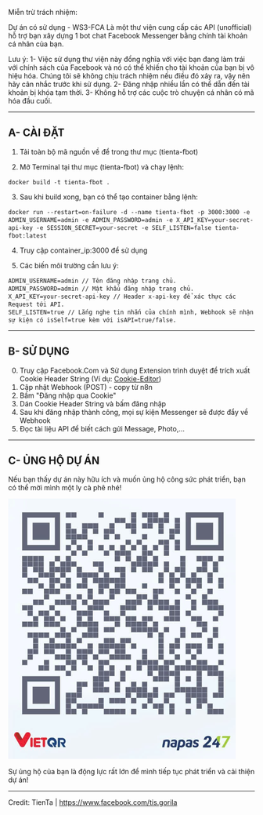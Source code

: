 Miễn trừ trách nhiệm:

Dự án có sử dụng - WS3-FCA
Là một thư viện cung cấp các API (unofficial) hỗ trợ bạn xây dựng 1 bot chat Facebook Messenger bằng chính tài khoản cá nhân của bạn.

Lưu ý:
1- Việc sử dụng thư viện này đồng nghĩa với việc bạn đang làm trái với chính sách của Facebook và nó có thể khiến cho tài khoản của bạn bị vô hiệu hóa. Chúng tôi sẽ không chịu trách nhiệm nếu điều đó xảy ra, vậy nên hãy cân nhắc trước khi sử dụng.
2- Đăng nhập nhiều lần có thể dẫn đến tài khoản bị khóa tạm thời.
3- Không hỗ trợ các cuộc trò chuyện cá nhân có mã hóa đầu cuối.

-----

## A- CÀI ĐẶT

1.  Tải toàn bộ mã nguồn về để trong thư mục (tienta-fbot)

2.  Mở Terminal tại thư mục (tienta-fbot) và chạy lệnh:

<!-- end list -->

```cli
docker build -t tienta-fbot .
```

3.  Sau khi build xong, bạn có thể tạo container bằng lệnh:

<!-- end list -->

```cli
docker run --restart=on-failure -d --name tienta-fbot -p 3000:3000 -e ADMIN_USERNAME=admin -e ADMIN_PASSWORD=admin -e X_API_KEY=your-secret-api-key -e SESSION_SECRET=your-secret -e SELF_LISTEN=false tienta-fbot:latest
```

4.  Truy cập container\_ip:3000 để sử dụng

5.  Các biến môi trường cần lưu ý:
```cli
ADMIN_USERNAME=admin // Tên đăng nhập trang chủ.
ADMIN_PASSWORD=admin // Mật khẩu đăng nhập trang chủ.
X_API_KEY=your-secret-api-key // Header x-api-key để xác thực các Request tới API.
SELF_LISTEN=true // Lắng nghe tin nhắn của chính mình, Webhook sẽ nhận sự kiện có isSelf=true kèm với isAPI=true/false.
```

-----

## B- SỬ DỤNG

0.  Truy cập Facebook.Com và Sử dụng Extension trình duyệt để trích xuất Cookie Header String (Ví dụ: [Cookie-Editor](https://chromewebstore.google.com/detail/cookie-editor/hlkenndednhfkekhgcdicdfddnkalmdm))
1.  Cập nhật Webhook (POST) - copy từ n8n
2.  Bấm "Đăng nhập qua Cookie"
3.  Dán Cookie Header String và bấm đăng nhập
4.  Sau khi đăng nhập thành công, mọi sự kiện Messenger sẽ được đẩy về Webhook
5.  Đọc tài liệu API để biết cách gửi Message, Photo,...

-----

## C- ỦNG HỘ DỰ ÁN

Nếu bạn thấy dự án này hữu ích và muốn ủng hộ công sức phát triển, bạn có thể mời mình một ly cà phê nhé\!

![Alt text](qr.png)

Sự ủng hộ của bạn là động lực rất lớn để mình tiếp tục phát triển và cải thiện dự án\!

-----

Credit: TienTa | https://www.facebook.com/tis.gorila
